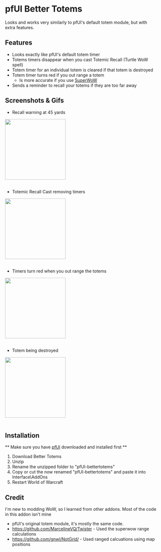 # pfUI Better Totems
Looks and works very similarly to pfUI's default totem module, but with extra features.

## Features
- Looks exactly like pfUI's default totem timer
- Totems timers disappear when you cast Totemic Recall (Turtle WoW spell)
- Totem timer for an individual totem is cleared if that totem is destroyed
- Totem timer turns red if you out range a totem
    - Is more accurate if you use [SuperWoW](https://github.com/balakethelock/SuperWoW)
- Sends a reminder to recall your totems if they are too far away

## Screenshots & Gifs
- Recall warning at 45 yards

<img src="https://i.imgur.com/CaEZPnj.png" width = 200><br><br>

- Totemic Recall Cast removing timers

<img src="https://imgur.com/8Gr7BNp.gif" width = 200 ><br><br>

- Timers turn red when you out range the totems

<img src="https://imgur.com/S2Q6A5s.gif" width = 200><br><br>

- Totem being destroyed

<img src="https://imgur.com/PItpzSQ.gif" width = 200> <br><br>

## Installation
** Make sure you have [pfUI](https://gitlab.com/shagu/pfUI) downloaded and installed first **
1. Download Better Totems
2. Unzip
3. Rename the unzipped folder to "pfUI-bettertotems"
4. Copy or cut the now renamed "pfUI-bettertotems" and paste it into Interface\AddOns
5. Restart World of Warcraft

## Credit
I'm new to modding WoW, so I learned from other addons. Most of the code in this addon isn't mine
- pfUI's original totem module, it's mostly the same code.
- https://github.com/MarcelineVQ/Twister  - Used the superwow range calculations
- https://github.com/gnwl/NotGrid/ - Used ranged calcuations using map positions